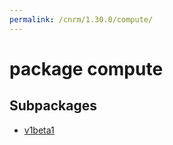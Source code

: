 ```yaml
---
permalink: /cnrm/1.30.0/compute/
---
```


# package compute



## Subpackages

* [v1beta1](compute-v1beta1.md)